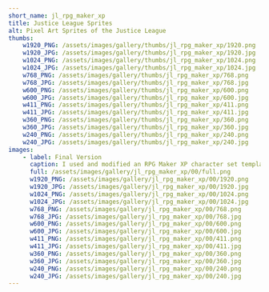 ```yaml
---
short_name: jl_rpg_maker_xp
title: Justice League Sprites
alt: Pixel Art Sprites of the Justice League
thumbs:
    w1920_PNG: /assets/images/gallery/thumbs/jl_rpg_maker_xp/1920.png
    w1920_JPG: /assets/images/gallery/thumbs/jl_rpg_maker_xp/1920.jpg
    w1024_PNG: /assets/images/gallery/thumbs/jl_rpg_maker_xp/1024.png
    w1024_JPG: /assets/images/gallery/thumbs/jl_rpg_maker_xp/1024.jpg
    w768_PNG: /assets/images/gallery/thumbs/jl_rpg_maker_xp/768.png
    w768_JPG: /assets/images/gallery/thumbs/jl_rpg_maker_xp/768.jpg
    w600_PNG: /assets/images/gallery/thumbs/jl_rpg_maker_xp/600.png
    w600_JPG: /assets/images/gallery/thumbs/jl_rpg_maker_xp/600.jpg
    w411_PNG: /assets/images/gallery/thumbs/jl_rpg_maker_xp/411.png
    w411_JPG: /assets/images/gallery/thumbs/jl_rpg_maker_xp/411.jpg
    w360_PNG: /assets/images/gallery/thumbs/jl_rpg_maker_xp/360.png
    w360_JPG: /assets/images/gallery/thumbs/jl_rpg_maker_xp/360.jpg
    w240_PNG: /assets/images/gallery/thumbs/jl_rpg_maker_xp/240.png
    w240_JPG: /assets/images/gallery/thumbs/jl_rpg_maker_xp/240.jpg
images:
    - label: Final Version
      caption: I used and modified an RPG Maker XP character set template. Cyborg & Aquaman were never finished.
      full: /assets/images/gallery/jl_rpg_maker_xp/00/full.png
      w1920_PNG: /assets/images/gallery/jl_rpg_maker_xp/00/1920.png
      w1920_JPG: /assets/images/gallery/jl_rpg_maker_xp/00/1920.jpg
      w1024_PNG: /assets/images/gallery/jl_rpg_maker_xp/00/1024.png
      w1024_JPG: /assets/images/gallery/jl_rpg_maker_xp/00/1024.jpg
      w768_PNG: /assets/images/gallery/jl_rpg_maker_xp/00/768.png
      w768_JPG: /assets/images/gallery/jl_rpg_maker_xp/00/768.jpg
      w600_PNG: /assets/images/gallery/jl_rpg_maker_xp/00/600.png
      w600_JPG: /assets/images/gallery/jl_rpg_maker_xp/00/600.jpg
      w411_PNG: /assets/images/gallery/jl_rpg_maker_xp/00/411.png
      w411_JPG: /assets/images/gallery/jl_rpg_maker_xp/00/411.jpg
      w360_PNG: /assets/images/gallery/jl_rpg_maker_xp/00/360.png
      w360_JPG: /assets/images/gallery/jl_rpg_maker_xp/00/360.jpg
      w240_PNG: /assets/images/gallery/jl_rpg_maker_xp/00/240.png
      w240_JPG: /assets/images/gallery/jl_rpg_maker_xp/00/240.jpg
---
```

